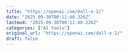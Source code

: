 ```yaml
---
title: "https://openai.com/dall-e-2/"
date: "2025-09-30T00:11:40.326Z"
lastmod: "2025-09-30T00:11:40.326Z"
categories: ["AI tools"]
original_url: "https://openai.com/dall-e-2/"
draft: false
---
```


